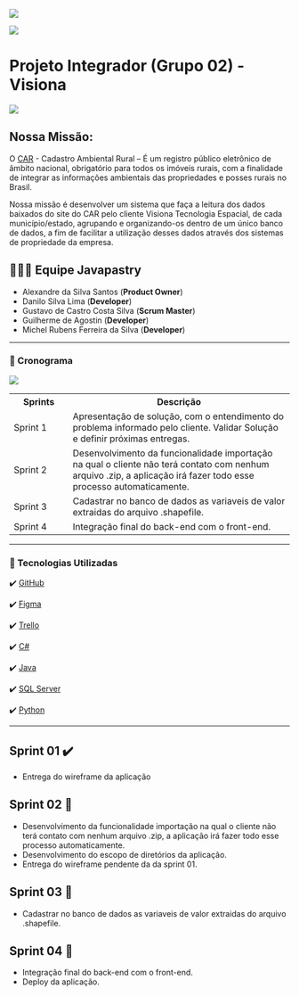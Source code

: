 <p><img src="https://img.shields.io/badge/status%20do%20projeto-em%20progresso-yellow?style=for-the-badge&logo=appveyor"></p>
       <p><img src="https://img.shields.io/badge/Sprint%20atual-Sprint%201-blue?style=for-the-badge&logo=appveyor"></p>
       <p>

# Projeto Integrador (Grupo 02)  - Visiona  
<img src="https://uploaddeimagens.com.br/images/003/155/335/full/Imagem5.png?1616876472" >

## Nossa Missão:

O [CAR](https://www.car.gov.br/#/) - Cadastro Ambiental Rural – É um registro público eletrônico de âmbito nacional, obrigatório para todos os imóveis rurais, com a finalidade de integrar as informações ambientais das propriedades e posses rurais no Brasil.

Nossa missão é desenvolver um sistema que faça a leitura dos dados baixados do site do CAR pelo cliente Visiona Tecnologia Espacial, de cada município/estado, agrupando e organizando-os dentro de um único banco de dados, a fim de facilitar a utilização desses dados através dos sistemas de propriedade da empresa.


 ## 👨🏽‍🎓 Equipe Javapastry
 
- Alexandre da Silva Santos (**Product Owner**)
- Danilo Silva Lima (**Developer**)
- Gustavo de Castro Costa Silva (**Scrum Master**)
- Guilherme de Agostin (**Developer**)
- Michel Rubens Ferreira da Silva (**Developer**)

---

### 📅 Cronograma

<p><img src="https://i.imgur.com/WZ95KSd.png" /></p>

<table>
 <tbody>
  <tr>
   <th width="90px">Sprints</th>
   <th>Descrição</th>
  </tr>
 <tr>
  <td>Sprint 1</td>
  <td>Apresentação de solução, com o entendimento do problema informado pelo cliente. Validar Solução e definir próximas entregas.</td>
 </tr>
 <tr>
  <td>Sprint 2</td>
  <td>Desenvolvimento da funcionalidade importação na qual o cliente não terá contato com nenhum arquivo .zip, a aplicação irá fazer todo esse processo automaticamente.</td>
 </tr>
 <tr>
  <td>Sprint 3</td>
  <td>Cadastrar no banco de dados as variaveis de valor extraidas do arquivo .shapefile.</td>
 </tr>
 <tr>
  <td>Sprint 4</td>
  <td>Integração final do back-end com o front-end.</td>
 </tr>
 </tbody>
 </table>

---

### 🚀 Tecnologias Utilizadas

✔️ [GitHub](https://github.com/gustavocastrow/pi-fatec)

✔️ [Figma](https://figma.com)

✔️ [Trello](https://trello.com/b/kc4YAQqv)

✔️ [C#]()

✔️ [Java]()

✔️ [SQL Server]()

✔️ [Python]()

---

## Sprint 01 ✔️
   - Entrega do wireframe da aplicação 
## Sprint 02 🚧
   - Desenvolvimento da funcionalidade importação na qual o cliente não terá contato com nenhum arquivo .zip, a aplicação irá fazer todo esse processo automaticamente.
   - Desenvolvimento do escopo de diretórios da aplicação.
   - Entrega do wireframe pendente da da sprint 01.
## Sprint 03 🚧
   - Cadastrar no banco de dados as variaveis de valor extraidas do arquivo .shapefile.
## Sprint 04 🚧
   - Integração final do back-end com o front-end.
   - Deploy da aplicação.
